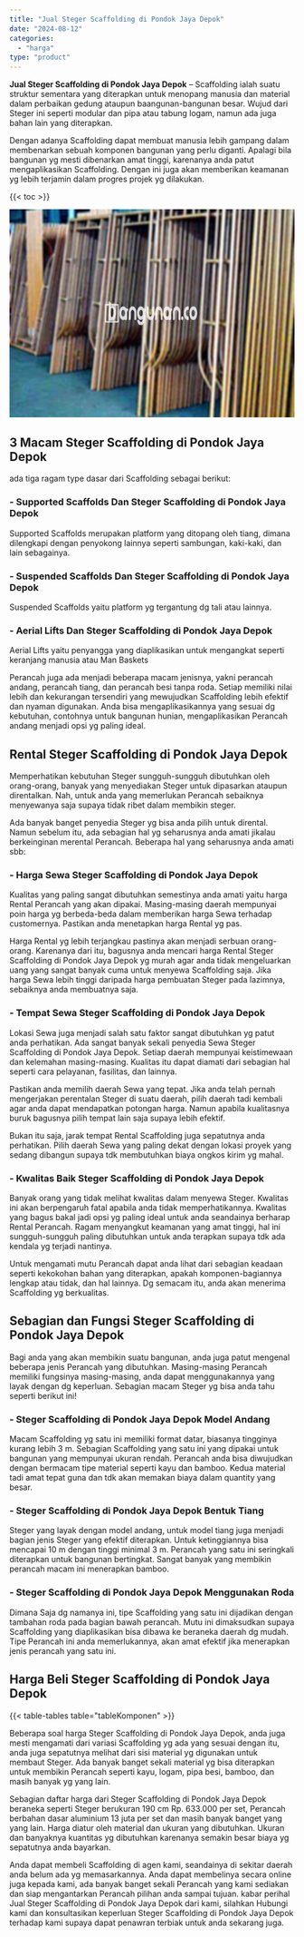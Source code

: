 ```yaml
---
title: "Jual Steger Scaffolding di Pondok Jaya Depok"
date: "2024-08-12"
categories: 
  - "harga"
type: "product"
---
```


**Jual Steger Scaffolding di Pondok Jaya Depok** – Scaffolding ialah suatu struktur sementara yang diterapkan untuk menopang manusia dan material dalam perbaikan gedung ataupun baangunan-bangunan besar. Wujud dari Steger ini seperti modular dan pipa atau tabung logam, namun ada juga bahan lain yang diterapkan.

Dengan adanya Scaffolding dapat membuat manusia lebih gampang dalam membenarkan sebuah komponen bangunan yang perlu diganti. Apalagi bila bangunan yg mesti dibenarkan amat tinggi, karenanya anda patut mengaplikasikan Scaffolding. Dengan ini juga akan memberikan keamanan yg lebih terjamin dalam progres projek yg dilakukan.

{{< toc >}}

![Jual Steger Scaffolding di Pondok Jaya Depok](/images/sewa-scaffolding-steger-14.png)

## 3 Macam Steger Scaffolding di Pondok Jaya Depok

ada tiga ragam type dasar dari Scaffolding sebagai berikut:

### \- Supported Scaffolds Dan Steger Scaffolding di Pondok Jaya Depok

Supported Scaffolds merupakan platform yang ditopang oleh tiang, dimana dilengkapi dengan penyokong lainnya seperti sambungan, kaki-kaki, dan lain sebagainya.

### \- Suspended Scaffolds Dan Steger Scaffolding di Pondok Jaya Depok

Suspended Scaffolds yaitu platform yg tergantung dg tali atau lainnya.

### \- Aerial Lifts Dan Steger Scaffolding di Pondok Jaya Depok

Aerial Lifts yaitu penyangga yang diaplikasikan untuk mengangkat seperti keranjang manusia atau Man Baskets

Perancah juga ada menjadi beberapa macam jenisnya, yakni perancah andang, perancah tiang, dan perancah besi tanpa roda. Setiap memiliki nilai lebih dan kekurangan tersendiri yang mewujudkan Scaffolding lebih efektif dan nyaman digunakan. Anda bisa mengaplikasikannya yang sesuai dg kebutuhan, contohnya untuk bangunan hunian, mengaplikasikan Perancah andang menjadi opsi yg paling ideal.

## Rental Steger Scaffolding di Pondok Jaya Depok

Memperhatikan kebutuhan Steger sungguh-sungguh dibutuhkan oleh orang-orang, banyak yang menyediakan Steger untuk dipasarkan ataupun direntalkan. Nah, untuk anda yang memerlukan Perancah sebaiknya menyewanya saja supaya tidak ribet dalam membikin steger.

Ada banyak banget penyedia Steger yg bisa anda pilih untuk dirental. Namun sebelum itu, ada sebagian hal yg seharusnya anda amati jikalau berkeinginan merental Perancah. Beberapa hal yang seharusnya anda amati sbb:

### \- Harga Sewa Steger Scaffolding di Pondok Jaya Depok

Kualitas yang paling sangat dibutuhkan semestinya anda amati yaitu harga Rental Perancah yang akan dipakai. Masing-masing daerah mempunyai poin harga yg berbeda-beda dalam memberikan harga Sewa terhadap customernya. Pastikan anda menetapkan harga Rental yg pas.

Harga Rental yg lebih terjangkau pastinya akan menjadi serbuan orang-orang. Karenanya dari itu, bagusnya anda mencari harga Rental Steger Scaffolding di Pondok Jaya Depok yg murah agar anda tidak mengeluarkan uang yang sangat banyak cuma untuk menyewa Scaffolding saja. Jika harga Sewa lebih tinggi daripada harga pembuatan Steger pada lazimnya, sebaiknya anda membuatnya saja.

### \- Tempat Sewa Steger Scaffolding di Pondok Jaya Depok

Lokasi Sewa juga menjadi salah satu faktor sangat dibutuhkan yg patut anda perhatikan. Ada sangat banyak sekali penyedia Sewa Steger Scaffolding di Pondok Jaya Depok. Setiap daerah mempunyai keistimewaan dan kelemahan masing-masing. Kualitas itu dapat diamati dari sebagian hal seperti cara pelayanan, fasilitas, dan lainnya.

Pastikan anda memilih daerah Sewa yang tepat. Jika anda telah pernah mengerjakan perentalan Steger di suatu daerah, pilih daerah tadi kembali agar anda dapat mendapatkan potongan harga. Namun apabila kualitasnya buruk bagusnya pilih tempat lain saja supaya lebih efektif.

Bukan itu saja, jarak tempat Rental Scaffolding juga sepatutnya anda perhatikan. Pilih daerah Sewa yang paling dekat dengan lokasi proyek yang sedang dibangun supaya tdk membutuhkan biaya ongkos kirim yg mahal.

### \- Kwalitas Baik Steger Scaffolding di Pondok Jaya Depok

Banyak orang yang tidak melihat kwalitas dalam menyewa Steger. Kwalitas ini akan berpengaruh fatal apabila anda tidak memperhatikannya. Kwalitas yang bagus bakal jadi opsi yg paling ideal untuk anda seandainya berharap Rental Perancah. Ragam menyangkut keamanan yang amat tinggi, hal ini sungguh-sungguh paling dibutuhkan untuk anda terapkan supaya tdk ada kendala yg terjadi nantinya.

Untuk mengamati mutu Perancah dapat anda lihat dari sebagian keadaan seperti kekokohan bahan yang diterapkan, apakah komponen-bagiannya lengkap atau tidak, dan hal lainnya. Dg semacam itu, anda akan menerima Scaffolding yg berkualitas.

## Sebagian dan Fungsi Steger Scaffolding di Pondok Jaya Depok

Bagi anda yang akan membikin suatu bangunan, anda juga patut mengenal beberapa jenis Perancah yang dibutuhkan. Masing-masing Perancah memiliki fungsinya masing-masing, anda dapat menggunakannya yang layak dengan dg keperluan. Sebagian macam Steger yg bisa anda tahu seperti berikut ini!

### \- Steger Scaffolding di Pondok Jaya Depok Model Andang

Macam Scaffolding yg satu ini memiliki format datar, biasanya tingginya kurang lebih 3 m. Sebagian Scaffolding yang satu ini yang dipakai untuk bangunan yang mempunyai ukuran rendah. Perancah anda bisa diwujudkan dengan bermacam tipe material seperti kayu dan bamboo. Kedua material tadi amat tepat guna dan tdk akan memakan biaya dalam quantity yang besar.

### \- Steger Scaffolding di Pondok Jaya Depok Bentuk Tiang

Steger yang layak dengan model andang, untuk model tiang juga menjadi bagian jenis Steger yang efektif diterapkan. Untuk ketinggiannya bisa mencapai 10 m dengan tinggi minimal 3 m. Perancah yang satu ini seringkali diterapkan untuk bangunan bertingkat. Sangat banyak yang membikin perancah macam ini menerapkan bamboo.

### \- Steger Scaffolding di Pondok Jaya Depok Menggunakan Roda

Dimana Saja dg namanya ini, tipe Scaffolding yang satu ini dijadikan dengan tambahan roda pada bagian bawah perancah. Mutu ini dimaksudkan supaya Scaffolding yang diaplikasikan bisa dibawa ke beraneka daerah dg mudah. Tipe Perancah ini anda memerlukannya, akan amat efektif jika menerapkan jenis perancah yang satu ini.

## Harga Beli Steger Scaffolding di Pondok Jaya Depok

{{< table-tables table="tableKomponen" >}}

Beberapa soal harga Steger Scaffolding di Pondok Jaya Depok, anda juga mesti mengamati dari variasi Scaffolding yg ada yang sesuai dengan itu, anda juga sepatutnya melihat dari sisi material yg digunakan untuk membaut Steger. Ada banyak banget sekali material yg bisa diterapkan untuk membikin Perancah seperti kayu, logam, pipa besi, bamboo, dan masih banyak yg yang lain.

Sebagian daftar harga dari Steger Scaffolding di Pondok Jaya Depok beraneka seperti Steger berukuran 190 cm Rp. 633.000 per set, Perancah berbahan dasar aluminium 13 juta per set dan masih banyak banget yang yang lain. Harga diatur oleh material dan ukuran yang dibutuhkan. Ukuran dan banyaknya kuantitas yg dibutuhkan karenanya semakin besar biaya yg sepatutnya anda bayarkan.

Anda dapat membeli Scaffolding di agen kami, seandainya di sekitar daerah anda belum ada yg memasarkannya. Anda dapat membelinya secara online juga kepada kami, ada banyak banget sekali Perancah yang kami sediakan dan siap mengantarkan Perancah pilihan anda sampai tujuan. kabar perihal Jual Steger Scaffolding di Pondok Jaya Depok dari kami, silahkan Hubungi kami dan konsultasikan keperluan Steger Scaffolding di Pondok Jaya Depok terhadap kami supaya dapat penawran terbiak untuk anda sekarang juga.

